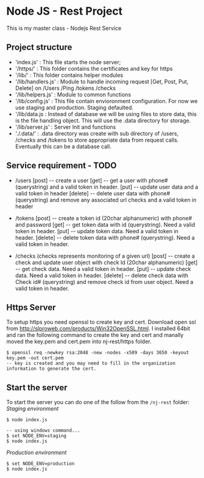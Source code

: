 # Node JS -  Rest Project
This is my master class - Nodejs Rest Service

## Project structure
* 'index.js' : This file starts the node server;
* '/https/' : This folder contains the certificates  and key for https
* '/lib/'   : This folder contains helper modules
* '/lib/handlers.js' :  Module to handle incoming request [Get, Post, Put, Delete] on /Users /Ping /tokens /checks
* '/lib/helpers.js'  :  Module to common functions
* '/lib/config.js' : This file contain envioronment configuration.  For now we use staging and production.  Staging defaulted.
* '/lib/data.js  :  Instead of database we will be using files to store data, this is the file handling object.  This will use the .data directory for storage.
* '/lib/server.js' :  Server Init and functions
* './.data/'    :  .data directory was create with sub directory of /users, /checks and /tokens to store appropriate data from request calls.  Eventually this can be a database call.

## Service requirement - TODO

* /users 
[post] -- create a user
[get] -- get a user with phone# (querystring) and a valid token in header.
[put] -- update user data and a valid token in header
[delete] -- delete user data with phone# (querystring) and remove any associated url checks and a valid token in header
* /tokens 
[post] -- create a token id (20char alphanumeric) with phone# and password
[get] -- get token data with id (querystring). Need a valid token in header.
[put] -- update token data. Need a valid token in header.
[delete] -- delete token data with phone# (querystring). Need a valid token in header.

* /checks (checks represents monitoring of a given url)
[post] -- create a check and update user object with check Id (20char alphanumeric)
[get] -- get check data. Need a valid token in header.
[put] -- update check data. Need a valid token in header.
[delete] -- delete check data with Check id# (querystring) and remove check id from user object. Need a valid token in header.


 ## Https Server
To setup https you need openssl to create key and cert.  Download open ssl from http://slproweb.com/products/Win32OpenSSL.html.
I installed 64bit and ran the following command to create the key and cert and manally moved the key.pem and cert.pem into nj-rest/https folder.

```
$ openssl req -newkey rsa:2048 -new -nodes -x509 -days 3650 -keyout key.pem -out cert.pem
-- key is created and you may need to fill in the organization information to generate the cert.
```

 ## Start the server
To start the server you can do one of the follow from the `/nj-rest` folder:
 *Staging environment*
```
$ node index.js
```
```
-- using windows command...
$ set NODE_ENV=staging
$ node index.js
```
 *Production environment*
```
$ set NODE_ENV=production 
$ node index.js
```
